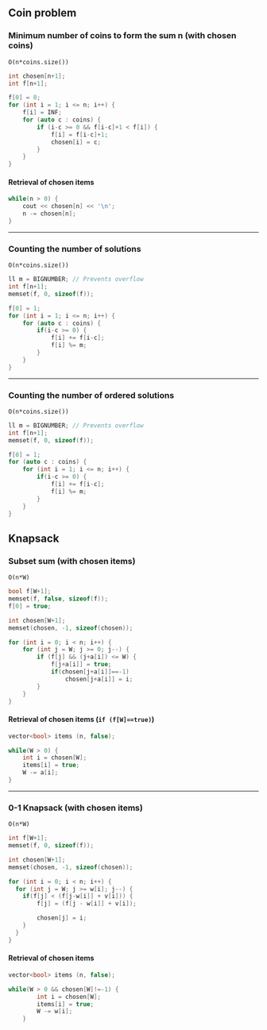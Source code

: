 ## Coin problem

### Minimum number of coins to form the sum n (with chosen coins)
`O(n*coins.size())`
```cpp
int chosen[n+1];
int f[n+1];

f[0] = 0;
for (int i = 1; i <= n; i++) {
    f[i] = INF;
    for (auto c : coins) {
        if (i-c >= 0 && f[i-c]+1 < f[i]) {
            f[i] = f[i-c]+1;
            chosen[i] = c;
        }
    }
}
```

#### Retrieval of chosen items
```cpp
while(n > 0) {
    cout << chosen[n] << '\n';
    n -= chosen[n];
}
```
***

### Counting the number of solutions
`O(n*coins.size())`
```cpp
ll m = BIGNUMBER; // Prevents overflow
int f[n+1];
memset(f, 0, sizeof(f));

f[0] = 1;
for (int i = 1; i <= n; i++) {
    for (auto c : coins) {
        if(i-c >= 0) {
            f[i] += f[i-c];
            f[i] %= m;
        }
    }
}
```
***

### Counting the number of ordered solutions
`O(n*coins.size())`
```cpp
ll m = BIGNUMBER; // Prevents overflow
int f[n+1];
memset(f, 0, sizeof(f));

f[0] = 1;
for (auto c : coins) {
    for (int i = 1; i <= n; i++) {
        if(i-c >= 0) {
            f[i] += f[i-c];
            f[i] %= m;
        }
    }
}
```

## Knapsack
### Subset sum (with chosen items)
`O(n*W)`
```cpp
bool f[W+1];
memset(f, false, sizeof(f));
f[0] = true;

int chosen[W+1];
memset(chosen, -1, sizeof(chosen));

for (int i = 0; i < n; i++) {
    for (int j = W; j >= 0; j--) {
        if (f[j] && (j+a[i]) <= W) {
            f[j+a[i]] = true;
            if(chosen[j+a[i]]==-1)
                chosen[j+a[i]] = i;
        }
    }
}
```

#### Retrieval of chosen items (`if (f[W]==true)`)
```cpp
vector<bool> items (n, false);

while(W > 0) {
    int i = chosen[W];
    items[i] = true;
    W -= a[i];
}
```
***

### 0-1 Knapsack (with chosen items)
`O(n*W)`
```cpp
int f[W+1];
memset(f, 0, sizeof(f));

int chosen[W+1];
memset(chosen, -1, sizeof(chosen));

for (int i = 0; i < n; i++) {
  for (int j = W; j >= w[i]; j--) {
    if(f[j] < (f[j-w[i]] + v[i])) {
        f[j] = (f[j - w[i]] + v[i]);

        chosen[j] = i;
    }
  }
}
```

#### Retrieval of chosen items
```cpp
vector<bool> items (n, false);

while(W > 0 && chosen[W]!=-1) {
        int i = chosen[W];
        items[i] = true;
        W -= w[i];
    }
```